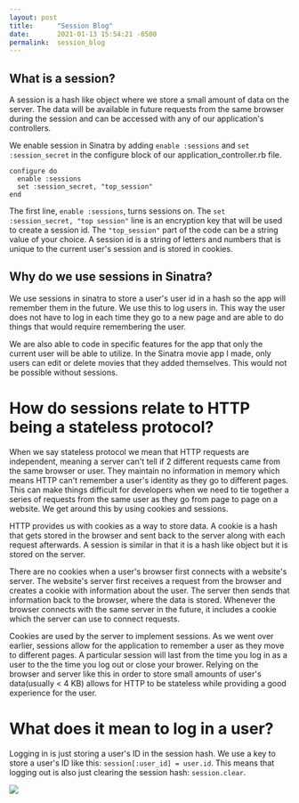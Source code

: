 ```yaml
---
layout: post
title:      "Session Blog"
date:       2021-01-13 15:54:21 -0500
permalink:  session_blog
---
```



## What is a session?

A session is a hash like object where we store a small amount of data on the server.  The data will be available in future requests from the same browser during the session and can be accessed with any of our application's controllers.  

We enable session in Sinatra by adding `enable :sessions` and `set :session_secret` in the configure block of our application_controller.rb file.  

```
configure do
  enable :sessions
  set :session_secret, "top_session"
end
```

The first line, `enable :sessions`, turns sessions on.  The `set :session_secret, "top session"` line is an encryption key that will be used to create a session id.  The `"top_session"` part of the code can be a string value of your choice.  A session id is a string of letters and numbers that is unique to the current user's session and is stored in cookies. 

## Why do we use sessions in Sinatra?

We use sessions in sinatra to store a user's user id in a hash so the app will remember them in the future.  We use this to log users in.  This way the user does not have to log in each time they go to a new page and are able to do things that would require remembering the user.  

We are also able to code in specific features for the app that only the current user will be able to utilize.  In the Sinatra movie app I made, only users can edit or delete movies that they added themselves.  This would not be possible without sessions.   
# How do sessions relate to HTTP being a stateless protocol?

When we say stateless protocol we mean that HTTP requests are independent, meaning a server can't tell if 2 different requests came from the same browser or user.  They maintain no information in memory which means HTTP can't remember a user's identity as they go to different pages.  This can make things difficult for developers when we need to tie together a series of requests from the same user as they go from page to page on a website.  We get around this by using cookies and sessions.    

HTTP provides us with cookies as a way to store data. A cookie is a hash that gets stored in the browser and sent back to the server along with each request afterwards.  A session is similar in that it is a hash like object but it is stored on the server.    

There are no cookies when a user's browser first connects with a website's server.  The website's server first receives a request from the browser and creates a cookie with information about the user.  The server then sends that information back to the browser, where the data is stored.  Whenever the browser connects with the same server in the future, it includes a cookie which the server can use to connect requests.           

Cookies are used by the server to implement sessions.  As we went over earlier, sessions allow for the application to remember a user as they move to different pages.  A particular session will last from the time you log in as a user to the the time you log out or close your brower.  Relying on the browser and server like this in order to store small amounts of user's data(usually < 4 KB) allows for HTTP to be stateless while providing a good experience for the user.  
# What does it mean to log in a user?
Logging in is just storing a user's ID in the session hash.  We use a key to store a user's ID like this: `session[:user_id] = user.id`.  This means that logging out is also just clearing the session hash: `session.clear`.    
 


![](https://imgur.com/a/gXtDNqH/image.png)

